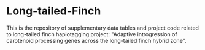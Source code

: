 # Long-tailed-Finch
This is the repository of supplementary data tables and project code related to long-tailed finch haplotagging project: "Adaptive introgression of carotenoid processing genes across the long-tailed finch hybrid zone".
